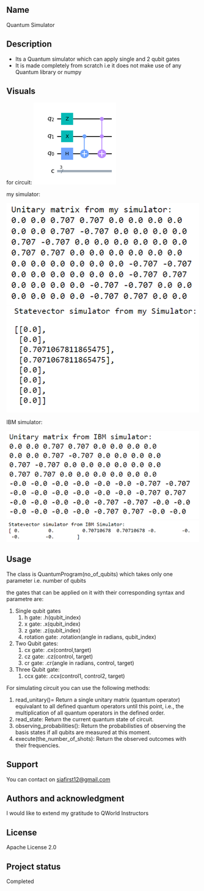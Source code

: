 ## Name
Quantum Simulator

## Description
- Its a Quantum simulator which can apply single and 2 qubit gates 
- It is made completely from scratch i.e it does not make use of any Quantum library or numpy


## Visuals
for circuit: 
![image-4.png](./image-4.png)

my simulator:

![image-5.png](./image-5.png)
![image-6.png](./image-6.png)

IBM simulator:

![image-7.png](./image-7.png)
![image-8.png](./image-8.png)


## Usage
The class is QuantumProgram(no_of_qubits) which takes only one parameter i.e. number of qubits

the gates that can be applied on it with their corresponding syntax and parametre are:
1. Single qubit gates
    1. h gate: .h(qubit_index)
    2. x gate: .x(qubit_index)
    3. z gate: .z(qubit_index)
    4. rotation gate: .rotation(angle in radians, qubit_index)
2. Two Qubit gates:
    1. cx gate: .cx(control,target)
    2. cz gate: .cz(control, target)
    3. cr gate: .cr(angle in radians, control, target)
3. Three Qubit gate:
    1. ccx gate: .ccx(control1, control2, target)

For simulating circuit you can use the following methods:
1. read_unitary()= Return a single unitary matrix (quantum operator) equivalant to all defined quantum operators until this point, i.e., the multiplication of all quantum operators in the defined order.
2. read_state: Return the current quantum state of circuit.
3. observing_probabilities(): Return the probabilisties of observing the basis states if all qubits are measured at this moment.
4. execute(the_number_of_shots): Return the observed outcomes with their frequencies.

## Support
You can contact on siafirst12@gmail.com

## Authors and acknowledgment
I would like to extend my gratitude to QWorld Instructors

## License
Apache License 2.0

## Project status
Completed

